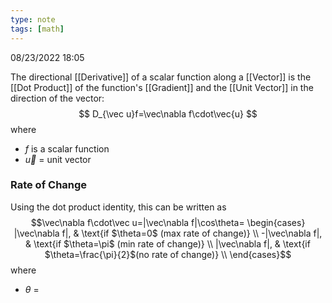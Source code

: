 ```yaml
---
type: note
tags: [math]
---
```

08/23/2022 18:05

  

The directional [[Derivative]] of a scalar function along a [[Vector]] is the [[Dot Product]] of the function's [[Gradient]] and the [[Unit Vector]] in the direction of the vector:
$$
D_{\vec u}f=\vec\nabla f\cdot\vec{u}
$$
where
- $f$ is a scalar function
- $\vec{u}$ = unit vector


### Rate of Change
Using the dot product identity, this can be written as
$$\vec\nabla f\cdot\vec u=|\vec\nabla f|\cos\theta=
	\begin{cases}
	|\vec\nabla f|, & \text{if $\theta=0$ (max rate of change)} \\
	-|\vec\nabla f|, & \text{if $\theta=\pi$ (min rate of change)} \\
	|\vec\nabla f|, & \text{if $\theta=\frac{\pi}{2}$(no rate of change)} \\
	\end{cases}$$
where
- $\theta$ = 
